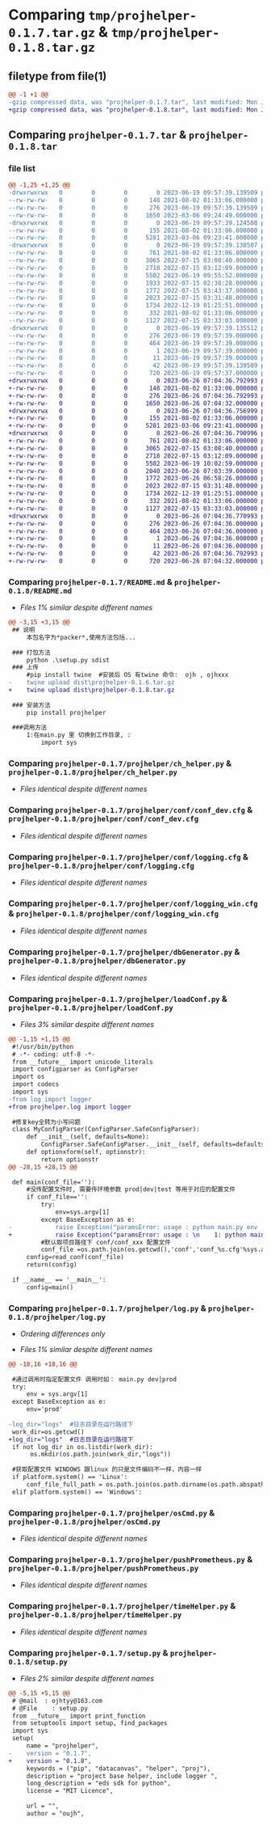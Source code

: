 # Comparing `tmp/projhelper-0.1.7.tar.gz` & `tmp/projhelper-0.1.8.tar.gz`

## filetype from file(1)

```diff
@@ -1 +1 @@
-gzip compressed data, was "projhelper-0.1.7.tar", last modified: Mon Jun 19 09:57:39 2023, max compression
+gzip compressed data, was "projhelper-0.1.8.tar", last modified: Mon Jun 26 07:04:36 2023, max compression
```

## Comparing `projhelper-0.1.7.tar` & `projhelper-0.1.8.tar`

### file list

```diff
@@ -1,25 +1,25 @@
-drwxrwxrwx   0        0        0        0 2023-06-19 09:57:39.139509 projhelper-0.1.7/
--rw-rw-rw-   0        0        0      148 2021-08-02 01:33:06.000000 projhelper-0.1.7/MANIFEST.in
--rw-rw-rw-   0        0        0      276 2023-06-19 09:57:39.139509 projhelper-0.1.7/PKG-INFO
--rw-rw-rw-   0        0        0     1650 2023-03-06 09:24:49.000000 projhelper-0.1.7/README.md
-drwxrwxrwx   0        0        0        0 2023-06-19 09:57:39.124508 projhelper-0.1.7/projhelper/
--rw-rw-rw-   0        0        0      155 2021-08-02 01:33:06.000000 projhelper-0.1.7/projhelper/__init__.py
--rw-rw-rw-   0        0        0     5281 2023-03-06 09:23:41.000000 projhelper-0.1.7/projhelper/ch_helper.py
-drwxrwxrwx   0        0        0        0 2023-06-19 09:57:39.138507 projhelper-0.1.7/projhelper/conf/
--rw-rw-rw-   0        0        0      761 2021-08-02 01:33:06.000000 projhelper-0.1.7/projhelper/conf/conf_dev.cfg
--rw-rw-rw-   0        0        0     3065 2022-07-15 03:08:40.000000 projhelper-0.1.7/projhelper/conf/logging.cfg
--rw-rw-rw-   0        0        0     2718 2022-07-15 03:12:09.000000 projhelper-0.1.7/projhelper/conf/logging_win.cfg
--rw-rw-rw-   0        0        0     5502 2023-06-19 09:55:52.000000 projhelper-0.1.7/projhelper/dbGenerator.py
--rw-rw-rw-   0        0        0     1933 2022-07-15 02:38:28.000000 projhelper-0.1.7/projhelper/loadConf.py
--rw-rw-rw-   0        0        0     1772 2022-07-15 03:43:37.000000 projhelper-0.1.7/projhelper/log.py
--rw-rw-rw-   0        0        0     2023 2022-07-15 03:31:48.000000 projhelper-0.1.7/projhelper/osCmd.py
--rw-rw-rw-   0        0        0     1734 2022-12-19 01:25:51.000000 projhelper-0.1.7/projhelper/pushPrometheus.py
--rw-rw-rw-   0        0        0      332 2021-08-02 01:33:06.000000 projhelper-0.1.7/projhelper/setenv.py
--rw-rw-rw-   0        0        0     1127 2022-07-15 03:33:03.000000 projhelper-0.1.7/projhelper/timeHelper.py
-drwxrwxrwx   0        0        0        0 2023-06-19 09:57:39.135512 projhelper-0.1.7/projhelper.egg-info/
--rw-rw-rw-   0        0        0      276 2023-06-19 09:57:39.000000 projhelper-0.1.7/projhelper.egg-info/PKG-INFO
--rw-rw-rw-   0        0        0      464 2023-06-19 09:57:39.000000 projhelper-0.1.7/projhelper.egg-info/SOURCES.txt
--rw-rw-rw-   0        0        0        1 2023-06-19 09:57:39.000000 projhelper-0.1.7/projhelper.egg-info/dependency_links.txt
--rw-rw-rw-   0        0        0       11 2023-06-19 09:57:39.000000 projhelper-0.1.7/projhelper.egg-info/top_level.txt
--rw-rw-rw-   0        0        0       42 2023-06-19 09:57:39.139509 projhelper-0.1.7/setup.cfg
--rw-rw-rw-   0        0        0      720 2023-06-19 09:57:37.000000 projhelper-0.1.7/setup.py
+drwxrwxrwx   0        0        0        0 2023-06-26 07:04:36.792993 projhelper-0.1.8/
+-rw-rw-rw-   0        0        0      148 2021-08-02 01:33:06.000000 projhelper-0.1.8/MANIFEST.in
+-rw-rw-rw-   0        0        0      276 2023-06-26 07:04:36.792993 projhelper-0.1.8/PKG-INFO
+-rw-rw-rw-   0        0        0     1650 2023-06-26 07:04:32.000000 projhelper-0.1.8/README.md
+drwxrwxrwx   0        0        0        0 2023-06-26 07:04:36.756999 projhelper-0.1.8/projhelper/
+-rw-rw-rw-   0        0        0      155 2021-08-02 01:33:06.000000 projhelper-0.1.8/projhelper/__init__.py
+-rw-rw-rw-   0        0        0     5281 2023-03-06 09:23:41.000000 projhelper-0.1.8/projhelper/ch_helper.py
+drwxrwxrwx   0        0        0        0 2023-06-26 07:04:36.790996 projhelper-0.1.8/projhelper/conf/
+-rw-rw-rw-   0        0        0      761 2021-08-02 01:33:06.000000 projhelper-0.1.8/projhelper/conf/conf_dev.cfg
+-rw-rw-rw-   0        0        0     3065 2022-07-15 03:08:40.000000 projhelper-0.1.8/projhelper/conf/logging.cfg
+-rw-rw-rw-   0        0        0     2718 2022-07-15 03:12:09.000000 projhelper-0.1.8/projhelper/conf/logging_win.cfg
+-rw-rw-rw-   0        0        0     5502 2023-06-19 10:02:59.000000 projhelper-0.1.8/projhelper/dbGenerator.py
+-rw-rw-rw-   0        0        0     2040 2023-06-26 07:03:39.000000 projhelper-0.1.8/projhelper/loadConf.py
+-rw-rw-rw-   0        0        0     1772 2023-06-26 06:58:26.000000 projhelper-0.1.8/projhelper/log.py
+-rw-rw-rw-   0        0        0     2023 2022-07-15 03:31:48.000000 projhelper-0.1.8/projhelper/osCmd.py
+-rw-rw-rw-   0        0        0     1734 2022-12-19 01:25:51.000000 projhelper-0.1.8/projhelper/pushPrometheus.py
+-rw-rw-rw-   0        0        0      332 2021-08-02 01:33:06.000000 projhelper-0.1.8/projhelper/setenv.py
+-rw-rw-rw-   0        0        0     1127 2022-07-15 03:33:03.000000 projhelper-0.1.8/projhelper/timeHelper.py
+drwxrwxrwx   0        0        0        0 2023-06-26 07:04:36.770993 projhelper-0.1.8/projhelper.egg-info/
+-rw-rw-rw-   0        0        0      276 2023-06-26 07:04:36.000000 projhelper-0.1.8/projhelper.egg-info/PKG-INFO
+-rw-rw-rw-   0        0        0      464 2023-06-26 07:04:36.000000 projhelper-0.1.8/projhelper.egg-info/SOURCES.txt
+-rw-rw-rw-   0        0        0        1 2023-06-26 07:04:36.000000 projhelper-0.1.8/projhelper.egg-info/dependency_links.txt
+-rw-rw-rw-   0        0        0       11 2023-06-26 07:04:36.000000 projhelper-0.1.8/projhelper.egg-info/top_level.txt
+-rw-rw-rw-   0        0        0       42 2023-06-26 07:04:36.792993 projhelper-0.1.8/setup.cfg
+-rw-rw-rw-   0        0        0      720 2023-06-26 07:04:32.000000 projhelper-0.1.8/setup.py
```

### Comparing `projhelper-0.1.7/README.md` & `projhelper-0.1.8/README.md`

 * *Files 1% similar despite different names*

```diff
@@ -3,15 +3,15 @@
 ## 说明
     本包名字为*packer*,使用方法包括...
 
 ### 打包方法
     python .\setup.py sdist
 ### 上传
     #pip install twine  #安装后 OS 有twine 命令:  ojh , ojhxxx
-    twine upload dist\projhelper-0.1.6.tar.gz
+    twine upload dist\projhelper-0.1.8.tar.gz
     
 ### 安装方法
     pip install projhelper
 
 ###调用方法
     1:在main.py 里 切换到工作目录, :
         import sys
```

### Comparing `projhelper-0.1.7/projhelper/ch_helper.py` & `projhelper-0.1.8/projhelper/ch_helper.py`

 * *Files identical despite different names*

### Comparing `projhelper-0.1.7/projhelper/conf/conf_dev.cfg` & `projhelper-0.1.8/projhelper/conf/conf_dev.cfg`

 * *Files identical despite different names*

### Comparing `projhelper-0.1.7/projhelper/conf/logging.cfg` & `projhelper-0.1.8/projhelper/conf/logging.cfg`

 * *Files identical despite different names*

### Comparing `projhelper-0.1.7/projhelper/conf/logging_win.cfg` & `projhelper-0.1.8/projhelper/conf/logging_win.cfg`

 * *Files identical despite different names*

### Comparing `projhelper-0.1.7/projhelper/dbGenerator.py` & `projhelper-0.1.8/projhelper/dbGenerator.py`

 * *Files identical despite different names*

### Comparing `projhelper-0.1.7/projhelper/loadConf.py` & `projhelper-0.1.8/projhelper/loadConf.py`

 * *Files 3% similar despite different names*

```diff
@@ -1,15 +1,15 @@
 #!/usr/bin/python
 # -*- coding: utf-8 -*-
 from __future__ import unicode_literals
 import configparser as ConfigParser
 import os
 import codecs
 import sys
-from log import logger
+from projhelper.log import logger
 
 #修复key全转为小写问题
 class MyConfigParser(ConfigParser.SafeConfigParser):
     def __init__(self, defaults=None):
         ConfigParser.SafeConfigParser.__init__(self, defaults=defaults)
     def optionxform(self, optionstr):
         return optionstr
@@ -28,15 +28,15 @@
 
 def main(conf_file=''):
     #没传配置文件时, 需要传环境参数 prod|dev|test 等用于对应的配置文件
     if conf_file=='':
         try:
             env=sys.argv[1]
         except BaseException as e:
-            raise Exception("paramsError: usage : python main.py env  [other params ] , env use for conf file , like prod|dev|test")
+            raise Exception("paramsError: usage : \n    1: python main.py env [other params ] , env use for conf file , like prod|dev|test . \n    2: or set param like config=loadConf.main(conf_file='conf/conf_dev.cfg') when  ")
         #默认取项目路径下 conf/conf_xxx 配置文件
         conf_file =os.path.join(os.getcwd(),'conf','conf_%s.cfg'%sys.argv[1])
     config=read_conf(conf_file)
     return(config)
 
 if __name__ == '__main__':
     config=main()
```

### Comparing `projhelper-0.1.7/projhelper/log.py` & `projhelper-0.1.8/projhelper/log.py`

 * *Ordering differences only*

 * *Files 1% similar despite different names*

```diff
@@ -18,16 +18,16 @@
 
 #通过调用时指定配置文件 调用时如： main.py dev|prod
 try:
     env = sys.argv[1]
 except BaseException as e:
     env='prod'
 
-log_dir="logs"  #日志目录在运行路径下
 work_dir=os.getcwd()
+log_dir="logs"  #日志目录在运行路径下
 if not log_dir in os.listdir(work_dir):
      os.mkdir(os.path.join(work_dir,"logs"))
 
 #获取配置文件 WINDOWS 跟linux 的只是文件编码不一样，内容一样
 if platform.system() == 'Linux':
     conf_file_full_path = os.path.join(os.path.dirname(os.path.abspath(__file__)), 'conf','logging.cfg')
 elif platform.system() == 'Windows':
```

### Comparing `projhelper-0.1.7/projhelper/osCmd.py` & `projhelper-0.1.8/projhelper/osCmd.py`

 * *Files identical despite different names*

### Comparing `projhelper-0.1.7/projhelper/pushPrometheus.py` & `projhelper-0.1.8/projhelper/pushPrometheus.py`

 * *Files identical despite different names*

### Comparing `projhelper-0.1.7/projhelper/timeHelper.py` & `projhelper-0.1.8/projhelper/timeHelper.py`

 * *Files identical despite different names*

### Comparing `projhelper-0.1.7/setup.py` & `projhelper-0.1.8/setup.py`

 * *Files 2% similar despite different names*

```diff
@@ -5,15 +5,15 @@
 # @mail  : ojhtyy@163.com
 # @File    : setup.py
 from __future__ import print_function
 from setuptools import setup, find_packages
 import sys
 setup(
     name = "projhelper",
-    version = "0.1.7",
+    version = "0.1.8",
     keywords = ("pip", "datacanvas", "helper", "proj"),
     description = "project base helper, include logger ",
     long_description = "eds sdk for python",
     license = "MIT Licence",
 
     url = "",
     author = "oujh",
```

